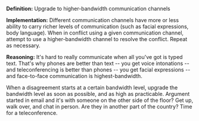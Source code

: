 **Definition:** Upgrade to higher-bandwidth communication channels

**Implementation:** Different communication channels have more or less ability
to carry richer levels of communication (such as facial expressions, body
language).  When in conflict using a given communication channel, attempt to
use a higher-bandwidth channel to resolve the conflict.  Repeat as necessary.

**Reasoning:** It's hard to really communicate when all you've got is typed
text.  That's why phones are better than text -- you get voice intonations --
and teleconferencing is better than phones -- you get facial expressions --
and face-to-face communication is highest-bandwidth.

When a disagreement starts at a certain bandwidth level, upgrade the bandwidth
level as soon as possible, and as high as practicable.  Argument started in
email and it's with someone on the other side of the floor? Get up, walk over,
and chat in person.  Are they in another part of the country? Time for
a teleconference.

